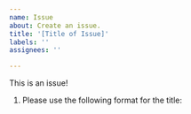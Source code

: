 ```yaml
---
name: Issue
about: Create an issue.
title: '[Title of Issue]'
labels: ''
assignees: ''

---
```


This is an issue!

1. Please use the following format for the title:

<Title of Issue>

2. Please fill out this description with the following:

- Any additional information you feel is necessary.
- Screenshots/gifs/videos/diagrams/other visual aids.

3. Remember to:

- Add assignees, labels and projects in the menu at the bottom or to the right of the screen.
